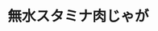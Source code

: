 ---
id: 104
title: 無水スタミナ肉じゃが
date_cooked: 
image: /images/cooklog/104-musui-sutamina-nikujaga.jpg
tags: [肉,牛ひき肉]
cook_logs:
  - date: 
    rating:
    notes: >
      
    image: /images/cooklog/104-musui-sutamina-nikujaga.jpg
---